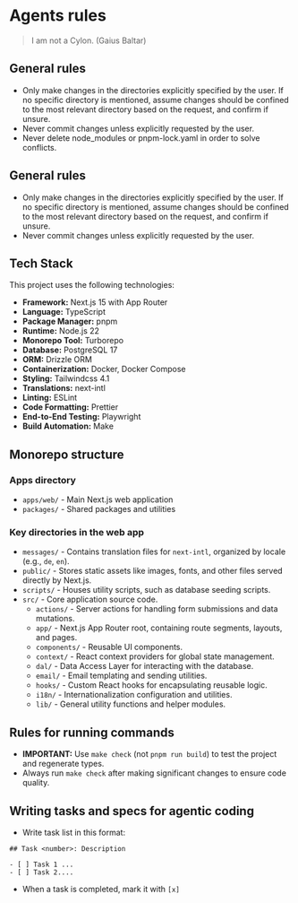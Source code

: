 # Agents rules

> I am not a Cylon. (Gaius Baltar)

## General rules

- Only make changes in the directories explicitly specified by the user. If no specific directory is mentioned, assume changes should be confined to the most relevant directory based on the request, and confirm if unsure.
- Never commit changes unless explicitly requested by the user.
- Never delete node_modules or pnpm-lock.yaml in order to solve conflicts.

## General rules

- Only make changes in the directories explicitly specified by the user. If no specific directory is mentioned, assume changes should be confined to the most relevant directory based on the request, and confirm if unsure.
- Never commit changes unless explicitly requested by the user.

## Tech Stack

This project uses the following technologies:

- **Framework:** Next.js 15 with App Router
- **Language:** TypeScript
- **Package Manager:** pnpm
- **Runtime:** Node.js 22
- **Monorepo Tool:** Turborepo
- **Database:** PostgreSQL 17
- **ORM:** Drizzle ORM
- **Containerization:** Docker, Docker Compose
- **Styling:** Tailwindcss 4.1
- **Translations:** next-intl
- **Linting:** ESLint
- **Code Formatting:** Prettier
- **End-to-End Testing:** Playwright
- **Build Automation:** Make

## Monorepo structure

### Apps directory

- `apps/web/` - Main Next.js web application
- `packages/` - Shared packages and utilities

### Key directories in the web app

- `messages/` - Contains translation files for `next-intl`, organized by locale (e.g., `de`, `en`).
- `public/` - Stores static assets like images, fonts, and other files served directly by Next.js.
- `scripts/` - Houses utility scripts, such as database seeding scripts.
- `src/` - Core application source code.
  - `actions/` - Server actions for handling form submissions and data mutations.
  - `app/` - Next.js App Router root, containing route segments, layouts, and pages.
  - `components/` - Reusable UI components.
  - `context/` - React context providers for global state management.
  - `dal/` - Data Access Layer for interacting with the database.
  - `email/` - Email templating and sending utilities.
  - `hooks/` - Custom React hooks for encapsulating reusable logic.
  - `i18n/` - Internationalization configuration and utilities.
  - `lib/` - General utility functions and helper modules.

## Rules for running commands

- **IMPORTANT:** Use `make check` (not `pnpm run build`) to test the project and regenerate types.
- Always run `make check` after making significant changes to ensure code quality.

## Writing tasks and specs for agentic coding

- Write task list in this format:

```
## Task <number>: Description

- [ ] Task 1 ...
- [ ] Task 2....
```

- When a task is completed, mark it with `[x]`
